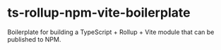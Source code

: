 # ts-rollup-npm-vite-boilerplate
Boilerplate for building a TypeScript + Rollup + Vite module that can be published to NPM.
